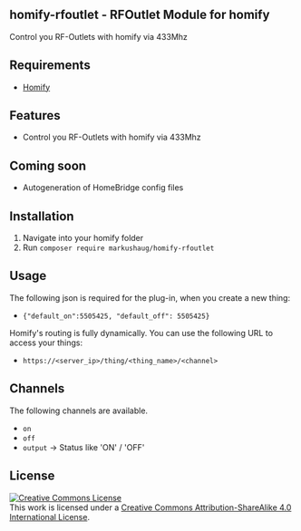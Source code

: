 ## homify-rfoutlet - RFOutlet Module for homify
Control you RF-Outlets with homify via 433Mhz

## Requirements
- [Homify]("https://github.com/markushaug/homify")

## Features

- Control you RF-Outlets with homify via 433Mhz

## Coming soon

- Autogeneration of HomeBridge config files


## Installation

1. Navigate into your homify folder
3. Run ```composer require markushaug/homify-rfoutlet``` 

## Usage

The following json is required for the plug-in, when you create a new thing:
- ```{"default_on":5505425, "default_off": 5505425}```

Homify's routing is fully dynamically. You can use the following URL to access your things:

- ```https://<server_ip>/thing/<thing_name>/<channel>```

## Channels
The following channels are available.

- ```on``` 
- ```off``` 
- ```output``` -> Status like 'ON' / 'OFF' 

## License

<a rel="license" href="http://creativecommons.org/licenses/by-sa/4.0/"><img alt="Creative Commons License" style="border-width:0" src="https://i.creativecommons.org/l/by-sa/4.0/88x31.png" /></a><br />This work is licensed under a <a rel="license" href="http://creativecommons.org/licenses/by-sa/4.0/">Creative Commons Attribution-ShareAlike 4.0 International License</a>.




